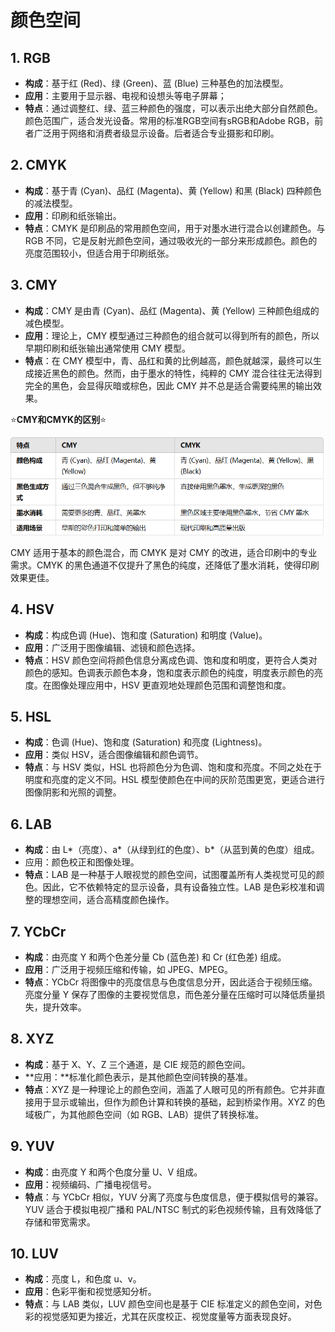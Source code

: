 # 颜色空间

## 1. RGB

- **构成**：基于红 (Red)、绿 (Green)、蓝 (Blue) 三种基色的加法模型。
- **应用**：主要用于显示器、电视和设想头等电子屏幕；
- **特点**：通过调整红、绿、蓝三种颜色的强度，可以表示出绝大部分自然颜色。颜色范围广，适合发光设备。常用的标准RGB空间有sRGB和Adobe RGB，前者广泛用于网络和消费者级显示设备。后者适合专业摄影和印刷。







## 2. CMYK

- **构成**：基于青 (Cyan)、品红 (Magenta)、黄 (Yellow) 和黑 (Black) 四种颜色的减法模型。
- **应用**：印刷和纸张输出。
- **特点**：CMYK 是印刷品的常用颜色空间，用于对墨水进行混合以创建颜色。与 RGB 不同，它是反射光颜色空间，通过吸收光的一部分来形成颜色。颜色的亮度范围较小，但适合用于印刷纸张。





## 3. CMY

- **构成**：CMY 是由青 (Cyan)、品红 (Magenta)、黄 (Yellow) 三种颜色组成的减色模型。
- **应用**：理论上，CMY 模型通过三种颜色的组合就可以得到所有的颜色，所以早期印刷和纸张输出通常使用 CMY 模型。
- **特点**：在 CMY 模型中，青、品红和黄的比例越高，颜色就越深，最终可以生成接近黑色的颜色。然而，由于墨水的特性，纯粹的 CMY 混合往往无法得到完全的黑色，会显得灰暗或棕色，因此 CMY 并不总是适合需要纯黑的输出效果。



⭐**CMY和CMYK的区别**⭐

![image-20241025231210476](.\images\image-20241025231210476.png)

CMY 适用于基本的颜色混合，而 CMYK 是对 CMY 的改进，适合印刷中的专业需求。CMYK 的黑色通道不仅提升了黑色的纯度，还降低了墨水消耗，使得印刷效果更佳。







## 4. HSV

- **构成**：构成色调 (Hue)、饱和度 (Saturation) 和明度 (Value)。
- **应用**：广泛用于图像编辑、滤镜和颜色选择。
- **特点**：HSV 颜色空间将颜色信息分离成色调、饱和度和明度，更符合人类对颜色的感知。色调表示颜色本身，饱和度表示颜色的纯度，明度表示颜色的亮度。在图像处理应用中，HSV 更直观地处理颜色范围和调整饱和度。



## 5. HSL

- **构成**：色调 (Hue)、饱和度 (Saturation) 和亮度 (Lightness)。
- **应用**：类似 HSV，适合图像编辑和颜色调节。
- **特点**：与 HSV 类似，HSL 也将颜色分为色调、饱和度和亮度。不同之处在于明度和亮度的定义不同。HSL 模型使颜色在中间的灰阶范围更宽，更适合进行图像阴影和光照的调整。





## 6. LAB

- **构成**：由 L*（亮度）、a*（从绿到红的色度）、b*（从蓝到黄的色度）组成。
- 应用：颜色校正和图像处理。
- **特点**：LAB 是一种基于人眼视觉的颜色空间，试图覆盖所有人类视觉可见的颜色。因此，它不依赖特定的显示设备，具有设备独立性。LAB 是色彩校准和调整的理想空间，适合高精度颜色操作。



## 7. YCbCr

- **构成**：由亮度 Y 和两个色差分量 Cb (蓝色差) 和 Cr (红色差) 组成。
- **应用**：广泛用于视频压缩和传输，如 JPEG、MPEG。
- **特点**：YCbCr 将图像中的亮度信息与色度信息分开，因此适合于视频压缩。亮度分量 Y 保存了图像的主要视觉信息，而色差分量在压缩时可以降低质量损失，提升效率。







## 8. XYZ

- **构成**：基于 X、Y、Z 三个通道，是 CIE 规范的颜色空间。
- **应用：**标准化颜色表示，是其他颜色空间转换的基准。
- **特点**：XYZ 是一种理论上的颜色空间，涵盖了人眼可见的所有颜色。它并非直接用于显示或输出，但作为颜色计算和转换的基础，起到桥梁作用。XYZ 的色域极广，为其他颜色空间（如 RGB、LAB）提供了转换标准。







## 9. YUV

- **构成**：由亮度 Y 和两个色度分量 U、V 组成。
- **应用**：视频编码、广播电视信号。
- **特点**：与 YCbCr 相似，YUV 分离了亮度与色度信息，便于模拟信号的兼容。YUV 适合于模拟电视广播和 PAL/NTSC 制式的彩色视频传输，且有效降低了存储和带宽需求。





## 10. LUV

- **构成**：亮度 L，和色度 u、v。
- **应用**：色彩平衡和视觉感知分析。
- **特点**：与 LAB 类似，LUV 颜色空间也是基于 CIE 标准定义的颜色空间，对色彩的视觉感知更为接近，尤其在灰度校正、视觉度量等方面表现良好。

